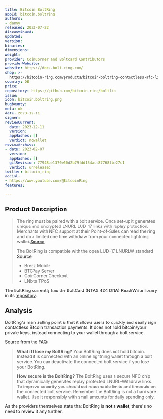 ```yaml
---
title: Bitcoin BoltRing
appId: bitcoin.boltring
authors:
- danny
released: 2023-07-22
discontinued: 
updated: 
version: 
binaries: 
dimensions: 
weight: 
provider: CoinCorner and Boltcard Contributors
providerWebsite: 
website: https://docs.bolt-ring.com/
shop: >-
  https://bitcoin-ring.com/products/bitcoin-boltring-contactless-nfc-lightning-payment
country: DE
price: 
repository: https://github.com/bitcoin-ring/boltlib
issue: 
icon: bitcoin.boltring.png
bugbounty: 
meta: ok
date: 2023-12-11
signer:
reviewCurrent:
  date: 2023-12-11
  version: 
  appHashes: []
  verdict: nowallet
reviewArchive:
- date: 2023-02-07
  version: 
  appHashes: []
  gitRevision: 77948be1370e50d2b79fdd154ace87768fbe27c1
  verdict: unreleased
twitter: bitcoin_ring
social:
- https://www.youtube.com/@BitcoinRing
features: 

---
```


## Product Description 

> The ring must be paired with a bolt service. Once set-up it generates unique and encrypted LNURL LUD-17 links with replay protection. Merchants with NFC support at their Point-of-Sales can read the ring and do a limited one time withdraw from your connected lightning wallet.[Source](https://bitcoin-ring.com)
> 
> The BoltRing is compatible with the open LUD-17 LNURLW standard
[Source](https://docs.bolt-ring.com/merchant-compatibility/)
> - Breez Mobile
> - BTCPay Server
> - CoinCorner Checkout
> - LNbits TPoS

The BoltRing currently has the BoltCard (NTAG 424 DNA) Read/Write library in its [repository](https://github.com/bitcoin-ring/boltlib).

## Analysis 

BoltRing's main selling point is that it allows users to quickly and easily sign contactless Bitcoin transaction payments. It does not hold bitcoin/your private keys, instead connecting to your wallet through a bolt service.

Source from the [FAQ:](https://bitcoin-ring.com/pages/faq)

> **What if I lose my BoltRing?**
> Your BoltRing does not hold bitcoin. Instead it is connected with an online lightning wallet through a bolt service. You can deactivate the connected bolt service if you lose your BoltRing.
>
> **How secure is the BoltRing?**
> The BoltRing uses a secure NFC chip that dynamically generates replay protected LNURL-Withdraw links. To improve security you should set reasonable limits and timeouts on the connected bolt service. Remember the BoltRing is not a hardware wallet. Use it responsibly with small amounts for daily spending only.

As the providers themselves state that BoltRing is **not a wallet,** there's no need to review it any further.

